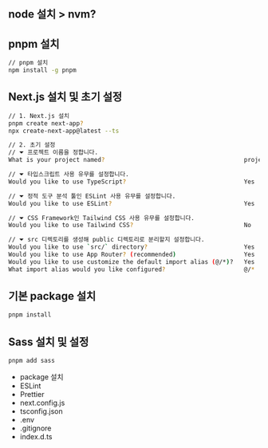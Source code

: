 ## node 설치 > nvm?

## pnpm 설치
```bash
// pnpm 설치
npm install -g pnpm
```

## Next.js 설치 및 초기 설정
```bash
// 1. Next.js 설치
pnpm create next-app?
npx create-next-app@latest --ts

// 2. 초기 설정
// ⏷ 프로젝트 이름을 정합니다.
What is your project named?                                       project-name

// ⏷ 타입스크립트 사용 유무를 설정합니다.
Would you like to use TypeScript?                                 Yes

// ⏷ 정적 도구 분석 툴인 ESLint 사용 유무를 설정합니다.
Would you like to use ESLint?                                     Yes

// ⏷ CSS Framework인 Tailwind CSS 사용 유무를 설정합니다.
Would you like to use Tailwind CSS?                               No

// ⏷ src 디렉토리를 생성해 public 디렉토리로 분리할지 설정합니다.
Would you like to use `src/` directory?                           Yes
Would you like to use App Router? (recommended)                   Yes
Would you like to use customize the default import alias (@/*)?   Yes
What import alias would you like configured?                      @/*
```

## 기본 package 설치
```bash
pnpm install
```

## Sass 설치 및 설정
```bash
pnpm add sass
```

- package 설치
- ESLint
- Prettier
- next.config.js
- tsconfig.json
- .env
- .gitignore
- index.d.ts